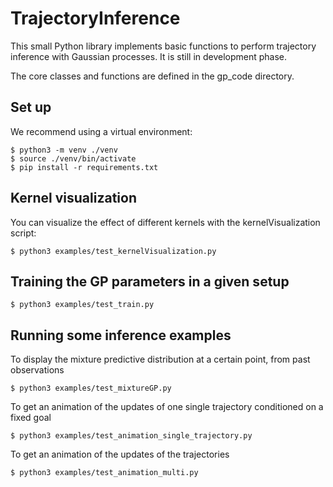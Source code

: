 # TrajectoryInference

This small Python library implements basic functions to perform trajectory inference with Gaussian processes. It is still in development phase.

The core classes and functions are defined in the gp_code directory.

## Set up

We recommend using a virtual environment:


```
$ python3 -m venv ./venv
$ source ./venv/bin/activate
$ pip install -r requirements.txt
```

## Kernel visualization

You can visualize the effect of different kernels with the kernelVisualization script:

```
$ python3 examples/test_kernelVisualization.py
```

## Training the GP parameters in a given setup

```
$ python3 examples/test_train.py
```

## Running some inference examples
To display the mixture predictive distribution at a certain point, from past observations  
```
$ python3 examples/test_mixtureGP.py
```

To get an animation of the updates of one single trajectory conditioned on a fixed goal
```
$ python3 examples/test_animation_single_trajectory.py
```

To get an animation of the updates of the trajectories
```
$ python3 examples/test_animation_multi.py
```
